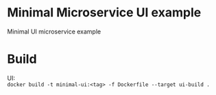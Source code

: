 # Minimal Microservice UI example

Minimal UI microservice example

# Build
UI:  
`docker build -t minimal-ui:<tag> -f Dockerfile --target ui-build .`  
